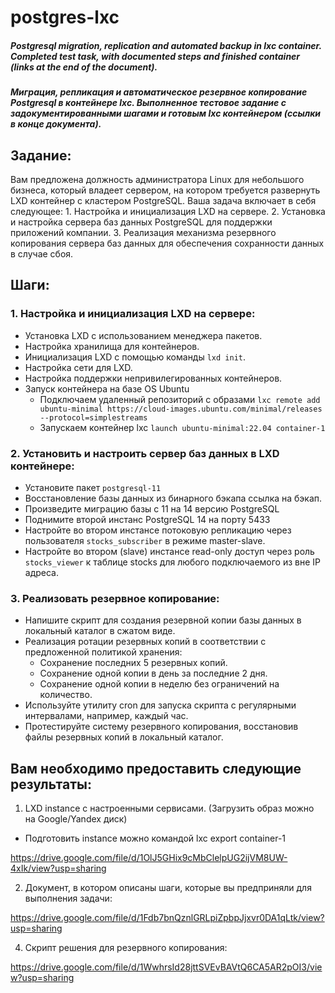 # postgres-lxc
##### Postgresql migration, replication and automated backup in lxc container. Completed test task, with documented steps and finished container (links at the end of the document).

##### Миграция, репликация и автоматическое резервное копирование Postgresql в контейнере lxc. Выполненное тестовое задание с задокументированными шагами и готовым lxc контейнером (ссылки в конце документа).

## Задание:

Вам предложена должность администратора Linux для небольшого бизнеса, который владеет сервером, на котором требуется развернуть LXD контейнер с кластером PostgreSQL. Ваша задача включает в себя следующее:
    1. Настройка и инициализация LXD на сервере.
    2. Установка и настройка сервера баз данных PostgreSQL для поддержки приложений компании.
    3. Реализация механизма резервного копирования сервера баз данных для обеспечения сохранности данных в случае сбоя.

## Шаги:

### 1. Настройка и инициализация LXD на сервере:
- Установка LXD с использованием менеджера пакетов.
- Настройка хранилища для контейнеров.
- Инициализация LXD с помощью команды ```lxd init```.
- Настройка сети для LXD.
- Настройка поддержки непривилегированных контейнеров.
- Запуск контейнера на базе OS Ubuntu
  - Подключаем удаленный репозиторий с образами ```lxc remote add ubuntu-minimal https://cloud-images.ubuntu.com/minimal/releases --protocol=simplestreams```
  - Запускаем контейнер lxc ```launch ubuntu-minimal:22.04 container-1```
### 2. Установить и настроить сервер баз данных в LXD контейнере:
- Установите пакет ```postgresql-11```
- Восстановление базы данных из бинарного бэкапа ссылка на бэкап.
- Произведите миграцию базы с 11 на 14 версию PostgreSQL
- Поднимите второй инстанс PostgreSQL 14 на порту 5433
- Настройте во втором инстансе потоковую репликацию через пользователя ```stocks_subscriber``` в режиме master-slave.
- Настройте во втором (slave) инстансе read-only доступ через роль ```stocks_viewer``` к таблице stocks для любого подключаемого из вне IP адреса.
### 3. Реализовать резервное копирование:
- Напишите скрипт для создания резервной копии базы данных в локальный каталог в сжатом виде.
- Реализация ротации резервных копий в соответствии с предложенной политикой хранения:
  -  Сохранение последних 5 резервных копий.
  -  Сохранение одной копии в день за последние 2 дня.
  -  Сохранение одной копии в неделю без ограничений на количество.
- Используйте утилиту cron для запуска скрипта с регулярными интервалами, например, каждый час.
- Протестируйте систему резервного копирования, восстановив файлы резервных копий в локальный каталог.


## Вам необходимо предоставить следующие результаты:

1. LXD instance с настроенными сервисами. (Загрузить образ можно на Google/Yandex диск)
- Подготовить instance можно командой lxc export container-1

https://drive.google.com/file/d/1OlJ5GHix9cMbClelpUG2ijVM8UW-4xIk/view?usp=sharing

2. Документ, в котором описаны шаги, которые вы предприняли для выполнения задачи:

https://drive.google.com/file/d/1Fdb7bnQznlGRLpiZpbpJjxvr0DA1qLtk/view?usp=sharing

4. Скрипт решения для резервного копирования:

https://drive.google.com/file/d/1WwhrsId28jttSVEvBAVtQ6CA5AR2pOI3/view?usp=sharing
